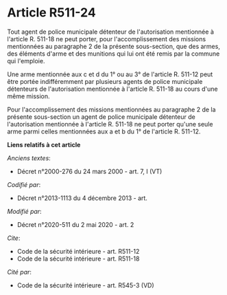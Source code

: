 # Article R511-24

Tout agent de police municipale détenteur de l'autorisation mentionnée à l'article R. 511-18 ne peut porter, pour
l'accomplissement des missions mentionnées au paragraphe 2 de la présente sous-section, que des armes, des éléments d'arme et
des munitions qui lui ont été remis par la commune qui l'emploie.

Une arme mentionnée aux c et d du 1° ou au 3° de l'article R. 511-12 peut être portée indifféremment par plusieurs agents de
police municipale détenteurs de l'autorisation mentionnée à l'article R. 511-18 au cours d'une même mission.

Pour l'accomplissement des missions mentionnées au paragraphe 2 de la présente sous-section un agent de police municipale
détenteur de l'autorisation mentionnée à l'article R. 511-18 ne peut porter qu'une seule arme parmi celles mentionnées aux a
et b du 1° de l'article R. 511-12.

**Liens relatifs à cet article**

_Anciens textes_:

  - Décret n°2000-276 du 24 mars 2000 - art. 7, I (VT)

_Codifié par_:

  - Décret n°2013-1113 du 4 décembre 2013 - art.

_Modifié par_:

  - Décret n°2020-511 du 2 mai 2020 - art. 2

_Cite_:

  - Code de la sécurité intérieure - art. R511-12
  - Code de la sécurité intérieure - art. R511-18

_Cité par_:

  - Code de la sécurité intérieure - art. R545-3 (VD)
